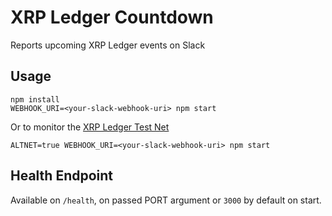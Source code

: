 # XRP Ledger Countdown

Reports upcoming XRP Ledger events on Slack

## Usage

````
npm install
WEBHOOK_URI=<your-slack-webhook-uri> npm start
````

Or to monitor the [XRP Ledger Test Net](https://ripple.com/build/xrp-test-net/)

````
ALTNET=true WEBHOOK_URI=<your-slack-webhook-uri> npm start
````

## Health Endpoint

Available on `/health`, on passed PORT argument or `3000` by default on start.
